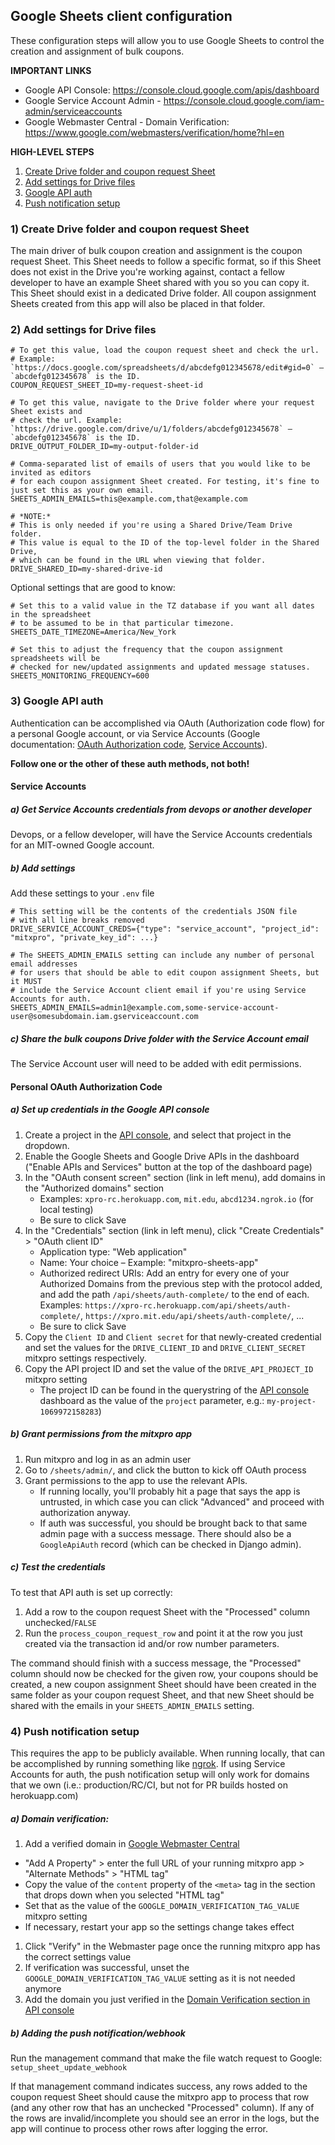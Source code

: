 Google Sheets client configuration
---

These configuration steps will allow you to use Google Sheets to control the creation and 
assignment of bulk coupons.

**IMPORTANT LINKS**
- Google API Console: https://console.cloud.google.com/apis/dashboard
- Google Service Account Admin - https://console.cloud.google.com/iam-admin/serviceaccounts
- Google Webmaster Central - Domain Verification: https://www.google.com/webmasters/verification/home?hl=en

**HIGH-LEVEL STEPS**
1. [Create Drive folder and coupon request Sheet](#1-create-drive-folder-and-coupon-request-sheet)
1. [Add settings for Drive files](#2-add-settings-for-drive-files)
1. [Google API auth](#3-google-api-auth)
1. [Push notification setup](#4-push-notification-setup)


### 1) Create Drive folder and coupon request Sheet

The main driver of bulk coupon creation and assignment is the coupon request Sheet.
This Sheet needs to follow a specific format, so if this Sheet does not exist in the 
Drive you're working against, contact a fellow developer to have an example Sheet shared
with you so you can copy it. This Sheet should exist in a dedicated Drive folder. All coupon
assignment Sheets created from this app will also be placed in that folder.

### 2) Add settings for Drive files

```dotenv
# To get this value, load the coupon request sheet and check the url. 
# Example: `https://docs.google.com/spreadsheets/d/abcdefg012345678/edit#gid=0` – `abcdefg012345678` is the ID.
COUPON_REQUEST_SHEET_ID=my-request-sheet-id

# To get this value, navigate to the Drive folder where your request Sheet exists and 
# check the url. Example: `https://drive.google.com/drive/u/1/folders/abcdefg012345678` – `abcdefg012345678` is the ID.
DRIVE_OUTPUT_FOLDER_ID=my-output-folder-id

# Comma-separated list of emails of users that you would like to be invited as editors
# for each coupon assignment Sheet created. For testing, it's fine to just set this as your own email.
SHEETS_ADMIN_EMAILS=this@example.com,that@example.com 

# *NOTE:* 
# This is only needed if you're using a Shared Drive/Team Drive folder.
# This value is equal to the ID of the top-level folder in the Shared Drive,
# which can be found in the URL when viewing that folder.  
DRIVE_SHARED_ID=my-shared-drive-id
```

Optional settings that are good to know:

```dotenv
# Set this to a valid value in the TZ database if you want all dates in the spreadsheet
# to be assumed to be in that particular timezone.
SHEETS_DATE_TIMEZONE=America/New_York

# Set this to adjust the frequency that the coupon assignment spreadsheets will be
# checked for new/updated assignments and updated message statuses.
SHEETS_MONITORING_FREQUENCY=600
```

### 3) Google API auth

Authentication can be accomplished via OAuth (Authorization code flow) for a personal
Google account, or via Service Accounts
(Google documentation: [OAuth Authorization code](https://developers.google.com/identity/protocols/OAuth2WebServer), 
[Service Accounts](https://developers.google.com/identity/protocols/OAuth2ServiceAccount)).

**Follow one or the other of these auth methods, not both!**

#### Service Accounts  

##### a) Get Service Accounts credentials from devops or another developer

Devops, or a fellow developer, will have the Service Accounts credentials for
an MIT-owned Google account.

##### b) Add settings

Add these settings to your `.env` file

```dotenv
# This setting will be the contents of the credentials JSON file
# with all line breaks removed
DRIVE_SERVICE_ACCOUNT_CREDS={"type": "service_account", "project_id": "mitxpro", "private_key_id": ...}

# The SHEETS_ADMIN_EMAILS setting can include any number of personal email addresses
# for users that should be able to edit coupon assignment Sheets, but it MUST
# include the Service Account client email if you're using Service Accounts for auth. 
SHEETS_ADMIN_EMAILS=admin1@example.com,some-service-account-user@somesubdomain.iam.gserviceaccount.com
```

##### c) Share the bulk coupons Drive folder with the Service Account email

The Service Account user will need to be added with edit permissions.

#### Personal OAuth Authorization Code

##### a) Set up credentials in the Google API console

1. Create a project in the [API console](https://console.cloud.google.com/apis/dashboard), and select that project in the dropdown.
1. Enable the Google Sheets and Google Drive APIs in the dashboard ("Enable APIs and Services" button at the top of the 
   dashboard page)
1. In the "OAuth consent screen" section (link in left menu), add domains in the "Authorized domains"
   section
   - Examples: `xpro-rc.herokuapp.com`, `mit.edu`, `abcd1234.ngrok.io` (for local testing)
   - Be sure to click Save
1. In the "Credentials" section (link in left menu), click "Create Credentials" > "OAuth client ID"
   - Application type: "Web application"
   - Name: Your choice – Example: "mitxpro-sheets-app"
   - Authorized redirect URIs: Add an entry for every one of your Authorized Domains from the previous
     step with the protocol added, and add the path `/api/sheets/auth-complete/` to the end of each. 
     Examples: `https://xpro-rc.herokuapp.com/api/sheets/auth-complete/`, `https://xpro.mit.edu/api/sheets/auth-complete/`, ...
   - Be sure to click Save
1. Copy the `Client ID` and `Client secret` for that newly-created credential and set the values for the
   `DRIVE_CLIENT_ID` and `DRIVE_CLIENT_SECRET` mitxpro settings respectively.
1. Copy the API project ID and set the value of the `DRIVE_API_PROJECT_ID` mitxpro setting
   - The project ID can be found in the querystring of the [API console](https://console.cloud.google.com/apis/dashboard)
     dashboard as the value of the `project` parameter, e.g.: `my-project-1069972158283`)

##### b) Grant permissions from the mitxpro app

1. Run mitxpro and log in as an admin user
1. Go to `/sheets/admin/`, and click the button to kick off OAuth process
1. Grant permissions to the app to use the relevant APIs.
   - If running locally, you'll probably hit a page that says the app is untrusted, in which
     case you can click "Advanced" and proceed with authorization anyway.
   - If auth was successful, you should be brought back to that same admin page with a
     success message. There should also be a `GoogleApiAuth` record (which can be checked in Django admin).

##### c) Test the credentials

To test that API auth is set up correctly:
1. Add a row to the coupon request Sheet with the "Processed" column unchecked/`FALSE`
1. Run the `process_coupon_request_row` and point it at the row you just created
   via the transaction id and/or row number parameters.

The command should finish with a success message, the "Processed" column should now
be checked for the given row, your coupons should be created, a new coupon assignment
Sheet should have been created in the same folder as your coupon request Sheet, and
that new Sheet should be shared with the emails in your `SHEETS_ADMIN_EMAILS` setting.


### 4) Push notification setup

This requires the app to be publicly available. When running locally, that can
be accomplished by running something like [ngrok](https://ngrok.com). If using Service
Accounts for auth, the push notification setup will only work for domains that we own 
(i.e.: production/RC/CI, but not for PR builds hosted on herokuapp.com) 

##### a) Domain verification: 
1. Add a verified domain in [Google Webmaster Central](https://www.google.com/webmasters/verification/home?hl=en)
  - "Add A Property" > enter the full URL of your running mitxpro app > "Alternate Methods" > "HTML tag"
  - Copy the value of the `content` property of the `<meta>` tag in the section that drops down when
    you selected "HTML tag"
  - Set that as the value of the `GOOGLE_DOMAIN_VERIFICATION_TAG_VALUE` mitxpro setting
  - If necessary, restart your app so the settings change takes effect
1. Click "Verify" in the Webmaster page once the running mitxpro app has the correct settings value
1. If verification was successful, unset the `GOOGLE_DOMAIN_VERIFICATION_TAG_VALUE` setting as it is not needed anymore
1. Add the domain you just verified in the [Domain Verification section in API console](https://console.cloud.google.com/apis/credentials/domainverification)

##### b) Adding the push notification/webhook

Run the management command that make the file watch request to Google: `setup_sheet_update_webhook`

If that management command indicates success, any rows added to the coupon request Sheet should
cause the mitxpro app to process that row (and any other row that has an unchecked "Processed" column).
If any of the rows are invalid/incomplete you should see an error in the logs, but the app will continue
to process other rows after logging the error.
